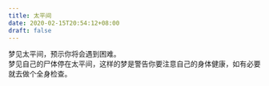 ```yaml
---
title: 太平间
date: 2020-02-15T20:54:12+08:00
draft: false
---
```


梦见太平间，预示你将会遇到困难。<br>
梦见自己的尸体停在太平间，这样的梦是警告你要注意自己的身体健康，如有必要就去做个全身检查。<br>
